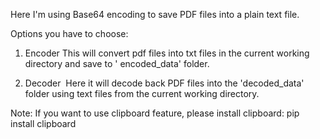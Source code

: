 Here I'm using Base64 encoding to save PDF files into a plain text file.

Options you have to choose:

1. Encoder
This will convert pdf files into txt files in the current working directory and save to ' encoded_data' folder.

2. Decoder 
Here it will decode back PDF files into the 'decoded_data' folder using text files from the current working directory.

Note:
If you want to use clipboard feature, please install clipboard: pip install clipboard
